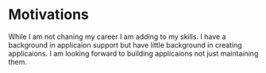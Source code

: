# Motivations
  While I am not chaning my career I am adding to my skills.  I have a background in applicaion support but have little background in creating applicaions. I am looking forward to building applicaions not just maintaining them.
